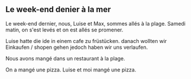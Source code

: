 ## Le week-end denier à la mer
Le week-end dernier, nous, Luise et Max, sommes allés à la plage.
Samedi matin, on s'est levés et on est allés se promener.


Luise hatte die ide in einem cafe zu früstücken.
danach wollten wir Einkaufen / shopen gehen jedoch haben wir uns verlaufen.




Nous avons mangé dans un restaurant à la plage.

On a mangé une pizza.
Luise et moi mangé une pizza.




